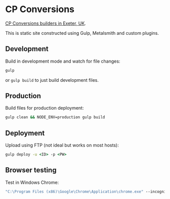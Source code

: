 # CP Conversions

[CP Conversions builders in Exeter, UK](https://www.cpconversions.co.uk/).

This is static site constructed using Gulp, Metalsmith and custom plugins.


## Development

Build in development mode and watch for file changes:

```cmd
gulp
```

or `gulp build` to just build development files.


## Production

Build files for production deployment:

```cmd
gulp clean && NODE_ENV=production gulp build
```


## Deployment

Upload using FTP (not ideal but works on most hosts):

```cmd
gulp deploy -u <ID> -p <PW>
```

## Browser testing

Test in Windows Chrome:

```cmd
"C:\Program Files (x86)\Google\Chrome\Application\chrome.exe" --incognito --auto-open-devtools-for-tabs http://localhost:8000/
```
